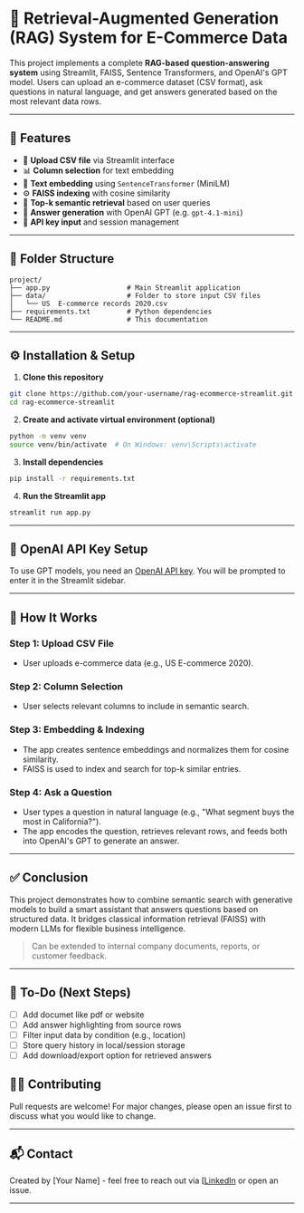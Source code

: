 # 🧠 Retrieval-Augmented Generation (RAG) System for E-Commerce Data

This project implements a complete **RAG-based question-answering system** using Streamlit, FAISS, Sentence Transformers, and OpenAI's GPT model. Users can upload an e-commerce dataset (CSV format), ask questions in natural language, and get answers generated based on the most relevant data rows.

---

## 🚀 Features

* 📂 **Upload CSV file** via Streamlit interface
* 📊 **Column selection** for text embedding
* 🧠 **Text embedding** using `SentenceTransformer` (MiniLM)
* ⚙️ **FAISS indexing** with cosine similarity
* 🔎 **Top-k semantic retrieval** based on user queries
* 💬 **Answer generation** with OpenAI GPT (e.g. `gpt-4.1-mini`)
* 🔐 **API key input** and session management

---

## 📁 Folder Structure

```
project/
├── app.py                   # Main Streamlit application
├── data/                    # Folder to store input CSV files
│   └── US  E-commerce records 2020.csv
├── requirements.txt         # Python dependencies
└── README.md                # This documentation
```

---

## ⚙️ Installation & Setup

1. **Clone this repository**

```bash
git clone https://github.com/your-username/rag-ecommerce-streamlit.git
cd rag-ecommerce-streamlit
```

2. **Create and activate virtual environment (optional)**

```bash
python -m venv venv
source venv/bin/activate  # On Windows: venv\Scripts\activate
```

3. **Install dependencies**

```bash
pip install -r requirements.txt
```

4. **Run the Streamlit app**

```bash
streamlit run app.py
```

---

## 🔑 OpenAI API Key Setup

To use GPT models, you need an [OpenAI API key](https://platform.openai.com/account/api-keys).
You will be prompted to enter it in the Streamlit sidebar.

---

## 📌 How It Works

### Step 1: Upload CSV File

* User uploads e-commerce data (e.g., US E-commerce 2020).

### Step 2: Column Selection

* User selects relevant columns to include in semantic search.

### Step 3: Embedding & Indexing

* The app creates sentence embeddings and normalizes them for cosine similarity.
* FAISS is used to index and search for top-k similar entries.

### Step 4: Ask a Question

* User types a question in natural language (e.g., "What segment buys the most in California?").
* The app encodes the question, retrieves relevant rows, and feeds both into OpenAI's GPT to generate an answer.

---

## ✅ Conclusion

This project demonstrates how to combine semantic search with generative models to build a smart assistant that answers questions based on structured data. It bridges classical information retrieval (FAISS) with modern LLMs for flexible business intelligence.

> Can be extended to internal company documents, reports, or customer feedback.

---

## 📌 To-Do (Next Steps)

* [ ] Add documet like pdf or website
* [ ] Add answer highlighting from source rows
* [ ] Filter input data by condition (e.g., location)
* [ ] Store query history in local/session storage
* [ ] Add download/export option for retrieved answers

## 🙋‍♀️ Contributing

Pull requests are welcome! For major changes, please open an issue first to discuss what you would like to change.

---

## 📬 Contact

Created by \[Your Name] - feel free to reach out via [[LinkedIn](https://linkedin.com](http://linkedin.com/in/muh-amri-sidiq)) or open an issue.

---
